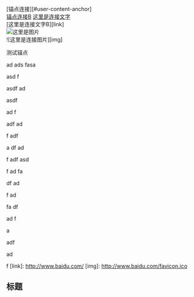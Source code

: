 [锚点连接][#user-content-anchor]  
[锚点连接B](#anchor)
[这里是连接文字](http://www.baidu.com/)  
[这里是连接文字B][link]  
![这里是图片](http://www.baidu.com/favicon.ico)  
![这里是连接图片][img]  

[#anchor]: 这里是锚点

测试锚点

ad
ads
fasa



asd
f

asdf
ad

asdf


ad
f


adf
ad


f
adf


a
df
ad


f
adf
asd



f
ad
fa



df
ad


f
ad


fa
df


ad
f


a



adf


ad


f
[link]: http://www.baidu.com/
[img]: http://www.baidu.com/favicon.ico




<a id="anchor"></a>
<a id="test"></a>

<h2 id="anchor">标题</h2>
